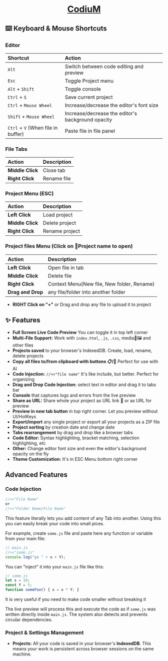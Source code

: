 <div align="center">
  <h1>
    <a href="https://enoxyum.github.io">CodiuM</a>
  </h1>
</div>

## ⌨️ Keyboard & Mouse Shortcuts

### Editor
| Shortcut | Action |
| :--- | :--- |
| `Alt` | Switch between code editing and preview |
| `Esc` | Toggle Project menu |
| `Alt` + `Shift` | Toggle console |
| `Ctrl` + `S` | Save current project |
| `Ctrl` + `Mouse Wheel` | Increase/decrease the editor's font size |
| `Shift` + `Mouse Wheel` | Increase/decrease the editor's background opacity |
| `Ctrl` + `V` (When file in buffer) | Paste file in file panel |

### File Tabs
| Action | Description |
| :--- | :--- |
| **Middle Click** | Close tab |
| **Right Click** | Rename file |

### Project Menu (ESC)
| Action | Description |
| :--- | :--- |
| **Left Click** | Load project |
| **Middle Click** | Delete project |
| **Right Click** | Rename project |

### Project files Menu (Click on 📁Project name to open)
| Action | Description |
| :--- | :--- |
| **Left Click** | Open file in tab |
| **Middle Click** | Delete file |
| **Right Click** | Context Menu(New file, New folder, Rename) |
| **Drag and Drop** | any file/folder into another folder |

*   **RIGHT Click on "+"** or Drag and drop any file to upload it to project

## ✨ Features

*   **Full Screen Live Code Preview** You can toggle it in top left corner
*   **Multi-File Support:** Work with `index.html`, `.js`, `.css`, media🎵🖼 and other files
*   **Projects saved** to your browser's IndexedDB. Create, load, rename, delete projects
*   **Copy all files to/from clipboard with buttons 📋/📜** Perfect for use with AI
*   **Code Injection:** `//<<"file name"` It's like include, but better. Perfect for organizing
*   **Drag and Drop Code Injection:** select text in editor and drag it to tabs bar
*   **Console** that captures logs and errors from the live preview
*   **Share as URL:** Share whole your project as URL link 🤯 or as URL for preview
*   **Preview in new tab button** in top right corner. Let you preview without UI/HotKeys
*   **Export/import** any single project or export all your projects as a ZIP file
*   **Project sorting** by creation date and change date
*   **Tabs rearrangement** by drag and drop like a browser tabs
*   **Code Editor:** Syntax highlighting, bracket matching, selection highlighting, etc
*   **Other:** Change editor font size and even the editor's background opacity on the fly
*   **Theme Customization:** It's in ESC Menu bottom right corner

##  Advanced Features

### Code Injection

```javascript
//<<"File Name"
or
//<<"Folder Name/File Name"
```

This feature literally lets you add content of any Tab into another. Using this you can easily break your code into small pices.

For example, create `some.js` file and paste here any function or variable from your main file:
```javascript
// main.js
//<<"some.js"
console.log("yo " + x + Y);
```

You can "inject" it into your `main.js` file like this:
```javascript
// some.js
let x = 10;
const Y = 5;
function someFoo() { x = x * Y; }
```
It is very useful if you need to make code smaller without breaking it

The live preview will process this and execute the code as if `some.js` was written directly inside `main.js`. The system also detects and prevents circular dependencies.

### Project & Settings Management

*   **Projects:** All your code is saved in your browser's **IndexedDB**. This means your work is persistent across browser sessions on the same machine.
